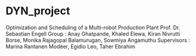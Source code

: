 # DYN_project
Optimization and Scheduling of a Multi-robot Production Plant  Prof. Dr. Sebastian Engell 
Group : Anay Ghatpande, Khaled Elewa, Kiran Nivrutti Borse, Monika Rajagopal Balamurugan, Sowmiya Angamuthu 
Supervisors :  Marina Rantanen Modéer, Egidio Leo, Taher Ebrahim
